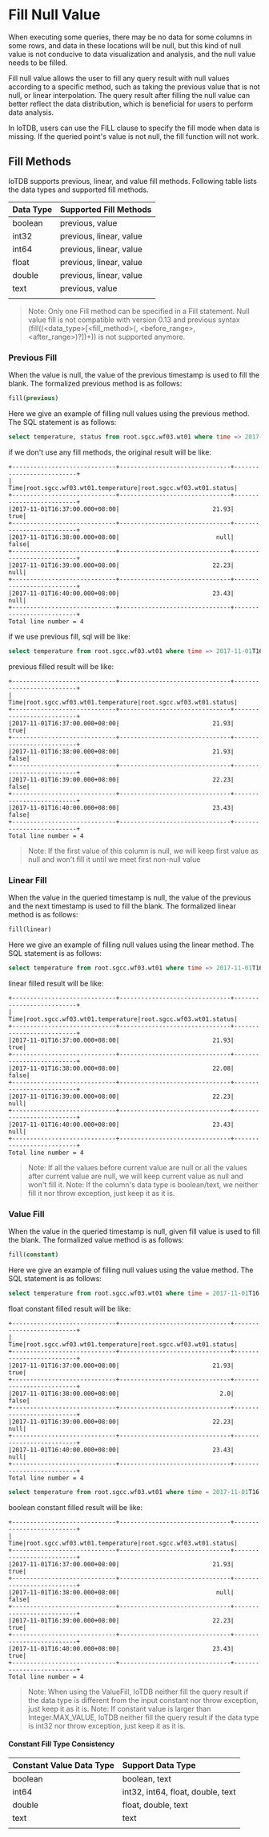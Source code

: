 <!--

    Licensed to the Apache Software Foundation (ASF) under one
    or more contributor license agreements.  See the NOTICE file
    distributed with this work for additional information
    regarding copyright ownership.  The ASF licenses this file
    to you under the Apache License, Version 2.0 (the
    "License"); you may not use this file except in compliance
    with the License.  You may obtain a copy of the License at
    
        http://www.apache.org/licenses/LICENSE-2.0
    
    Unless required by applicable law or agreed to in writing,
    software distributed under the License is distributed on an
    "AS IS" BASIS, WITHOUT WARRANTIES OR CONDITIONS OF ANY
    KIND, either express or implied.  See the License for the
    specific language governing permissions and limitations
    under the License.

-->

# Fill Null Value

When executing some queries, there may be no data for some columns in some rows, and data in these locations will be null, but this kind of null value is not conducive to data visualization and analysis, and the null value needs to be filled.

Fill null value allows the user to fill any query result with null values according to a specific method, such as taking the previous value that is not null, or linear interpolation. The query result after filling the null value can better reflect the data distribution, which is beneficial for users to perform data analysis.

In IoTDB, users can use the FILL clause to specify the fill mode when data is missing. If the queried point's value is not null, the fill function will not work.

## Fill Methods

IoTDB supports previous, linear, and value fill methods. Following table lists the data types and supported fill methods.

| Data Type | Supported Fill Methods  |
| :-------- |:------------------------|
| boolean   | previous, value         |
| int32     | previous, linear, value |
| int64     | previous, linear, value |
| float     | previous, linear, value |
| double    | previous, linear, value |
| text      | previous, value         |
| </center> |                         |

> Note: Only one Fill method can be specified in a Fill statement. Null value fill is not compatible with version 0.13 and previous syntax (fill((<data_type>[<fill_method>(, <before_range>, <after_range>)?])+)) is not supported anymore.


### Previous Fill

When the value is null, the value of the previous timestamp is used to fill the blank. The formalized previous method is as follows:

```sql
fill(previous)
```

Here we give an example of filling null values using the previous method. The SQL statement is as follows:

```sql
select temperature, status from root.sgcc.wf03.wt01 where time => 2017-11-01T16:37:00.000 and time <= 2017-11-01T16:40:00.000
```
if we don't use any fill methods, the original result will be like:

```
+-----------------------------+-------------------------------+--------------------------+
|                         Time|root.sgcc.wf03.wt01.temperature|root.sgcc.wf03.wt01.status|
+-----------------------------+-------------------------------+--------------------------+
|2017-11-01T16:37:00.000+08:00|                          21.93|                      true|
+-----------------------------+-------------------------------+--------------------------+
|2017-11-01T16:38:00.000+08:00|                           null|                     false|
+-----------------------------+-------------------------------+--------------------------+
|2017-11-01T16:39:00.000+08:00|                          22.23|                      null|
+-----------------------------+-------------------------------+--------------------------+
|2017-11-01T16:40:00.000+08:00|                          23.43|                      null|
+-----------------------------+-------------------------------+--------------------------+
Total line number = 4
```

if we use previous fill, sql will be like:
```sql
select temperature from root.sgcc.wf03.wt01 where time => 2017-11-01T16:37:00.000 and time <= 2017-11-01T16:40:00.000 fill(previous)
```

previous filled result will be like:

```
+-----------------------------+-------------------------------+--------------------------+
|                         Time|root.sgcc.wf03.wt01.temperature|root.sgcc.wf03.wt01.status|
+-----------------------------+-------------------------------+--------------------------+
|2017-11-01T16:37:00.000+08:00|                          21.93|                      true|
+-----------------------------+-------------------------------+--------------------------+
|2017-11-01T16:38:00.000+08:00|                          21.93|                     false|
+-----------------------------+-------------------------------+--------------------------+
|2017-11-01T16:39:00.000+08:00|                          22.23|                     false|
+-----------------------------+-------------------------------+--------------------------+
|2017-11-01T16:40:00.000+08:00|                          23.43|                     false|
+-----------------------------+-------------------------------+--------------------------+
Total line number = 4
```

> Note: If the first value of this column is null, we will keep first value as null and won't fill it until we meet first non-null value

### Linear Fill

When the value in the queried timestamp is null, the value of the previous and the next timestamp is used to fill the blank. The formalized linear method is as follows:

```sql
fill(linear)
```

Here we give an example of filling null values using the linear method. The SQL statement is as follows:

```sql
select temperature from root.sgcc.wf03.wt01 where time => 2017-11-01T16:37:00.000 and time <= 2017-11-01T16:40:00.000 fill(linear)
```

linear filled result will be like:

```
+-----------------------------+-------------------------------+--------------------------+
|                         Time|root.sgcc.wf03.wt01.temperature|root.sgcc.wf03.wt01.status|
+-----------------------------+-------------------------------+--------------------------+
|2017-11-01T16:37:00.000+08:00|                          21.93|                      true|
+-----------------------------+-------------------------------+--------------------------+
|2017-11-01T16:38:00.000+08:00|                          22.08|                     false|
+-----------------------------+-------------------------------+--------------------------+
|2017-11-01T16:39:00.000+08:00|                          22.23|                      null|
+-----------------------------+-------------------------------+--------------------------+
|2017-11-01T16:40:00.000+08:00|                          23.43|                      null|
+-----------------------------+-------------------------------+--------------------------+
Total line number = 4
```


> Note: If all the values before current value are null or all the values after current value are null, we will keep current value as null and won't fill it.
> Note: If the column's data type is boolean/text, we neither fill it nor throw exception, just keep it as it is.

### Value Fill

When the value in the queried timestamp is null, given fill value is used to fill the blank. The formalized value method is as follows:

```sql
fill(constant)
```

Here we give an example of filling null values using the value method. The SQL statement is as follows:

```sql
select temperature from root.sgcc.wf03.wt01 where time = 2017-11-01T16:37:50.000 fill(2.0)
```

float constant filled result will be like:

```
+-----------------------------+-------------------------------+--------------------------+
|                         Time|root.sgcc.wf03.wt01.temperature|root.sgcc.wf03.wt01.status|
+-----------------------------+-------------------------------+--------------------------+
|2017-11-01T16:37:00.000+08:00|                          21.93|                      true|
+-----------------------------+-------------------------------+--------------------------+
|2017-11-01T16:38:00.000+08:00|                            2.0|                     false|
+-----------------------------+-------------------------------+--------------------------+
|2017-11-01T16:39:00.000+08:00|                          22.23|                      null|
+-----------------------------+-------------------------------+--------------------------+
|2017-11-01T16:40:00.000+08:00|                          23.43|                      null|
+-----------------------------+-------------------------------+--------------------------+
Total line number = 4
```

```sql
select temperature from root.sgcc.wf03.wt01 where time = 2017-11-01T16:37:50.000 fill(true)
```

boolean constant filled result will be like:

```
+-----------------------------+-------------------------------+--------------------------+
|                         Time|root.sgcc.wf03.wt01.temperature|root.sgcc.wf03.wt01.status|
+-----------------------------+-------------------------------+--------------------------+
|2017-11-01T16:37:00.000+08:00|                          21.93|                      true|
+-----------------------------+-------------------------------+--------------------------+
|2017-11-01T16:38:00.000+08:00|                           null|                     false|
+-----------------------------+-------------------------------+--------------------------+
|2017-11-01T16:39:00.000+08:00|                          22.23|                      true|
+-----------------------------+-------------------------------+--------------------------+
|2017-11-01T16:40:00.000+08:00|                          23.43|                      true|
+-----------------------------+-------------------------------+--------------------------+
Total line number = 4
```

> Note: When using the ValueFill, IoTDB neither fill the query result if the data type is different from the input constant nor throw exception, just keep it as it is.
> Note: If constant value is larger than Integer.MAX_VALUE, IoTDB neither fill the query result if the data type is int32 nor throw exception, just keep it as it is.

#### Constant Fill Type Consistency

| Constant Value Data Type | Support Data Type                 |
|:-------------------------|:----------------------------------|
| boolean                  | boolean, text                     |
| int64                    | int32, int64, float, double, text |
| double                   | float, double, text               |
| text                     | text                              |
| </center>                |                                   |